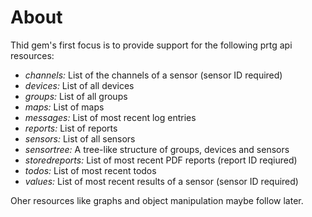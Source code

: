 About
=====

Thid gem's first focus is to provide support for the following prtg api resources:

- *channels:*       List of the channels of a sensor (sensor ID required)
- *devices:*        List of all devices
- *groups:*         List of all groups
- *maps:*           List of maps
- *messages:*       List of most recent log entries
- *reports:*        List of reports
- *sensors:*        List of all sensors
- *sensortree:*     A tree-like structure of groups, devices and sensors
- *storedreports:*  List of most recent PDF reports (report ID reqiured)
- *todos:*          List of most recent todos
- *values:*         List of most recent results of a sensor (sensor ID required)

Oher resources like graphs and object manipulation maybe follow later.
